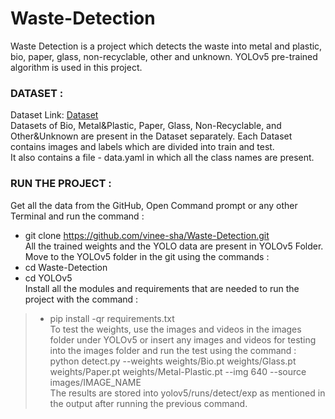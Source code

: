 # Waste-Detection
Waste Detection is a project which detects the waste into metal and plastic, bio, paper, glass, non-recyclable, other and unknown. YOLOv5 pre-trained algorithm is used in this project.

### DATASET :
Dataset Link: [Dataset](https://drive.google.com/drive/folders/1IJSFBPSt4uXKFZ4d4CUNkQwkLia3JIj7?usp=sharing)    
Datasets of Bio, Metal&Plastic, Paper, Glass, Non-Recyclable, and Other&Unknown are present in the Dataset separately. Each Dataset contains images and labels which are divided into train and test.     
It also contains a file - data.yaml in which all the class names are present.

### RUN THE PROJECT :
Get all the data from the GitHub, Open Command prompt or any other Terminal and run the command :    
* git clone https://github.com/vinee-sha/Waste-Detection.git    
All the trained weights and the YOLO data are present in YOLOv5 Folder. Move to the YOLOv5 folder in the git using the commands :    
* cd Waste-Detection   
* cd YOLOv5    
Install all the modules and requirements that are needed to run the project with the command :   
> * pip install -qr requirements.txt     
To test the weights, use the images and videos in the images folder under YOLOv5 or insert any images and videos for testing into the images folder and run the test using the command :    
>python detect.py --weights weights/Bio.pt weights/Glass.pt weights/Paper.pt weights/Metal-Plastic.pt --img 640 --source images/IMAGE_NAME    
The results are stored into yolov5/runs/detect/exp as mentioned in the output after running the previous command.    
